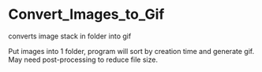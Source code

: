 # Convert_Images_to_Gif
converts image stack in folder into gif

Put images into 1 folder, program will sort by creation time and generate gif. May need post-processing to reduce file size.
